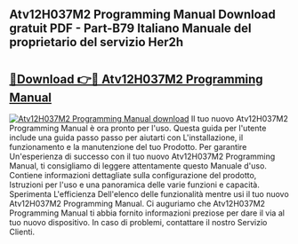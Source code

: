 ## Atv12H037M2 Programming Manual Download gratuit PDF - Part-B79 Italiano Manuale del proprietario del servizio Her2h

# <h2><a href="http://dfdmhz.blite.top/?on=Atv12H037M2+Programming+Manual">🔗Download 👉🔴 Atv12H037M2 Programming Manual</a></h2>

[![Atv12H037M2 Programming Manual download](https://i.imgur.com/lujVjoI.png)](http://dfdmhz.blite.top/?on=Atv12H037M2+Programming+Manual)
Il tuo nuovo Atv12H037M2 Programming Manual è ora pronto per l'uso. Questa guida per l'utente include una guida passo passo per aiutarti con L'installazione, il funzionamento e la manutenzione del tuo Prodotto. Per garantire Un'esperienza di successo con il tuo nuovo Atv12H037M2 Programming Manual, ti consigliamo di leggere attentamente questo Manuale d'uso. Contiene informazioni dettagliate sulla configurazione del prodotto, Istruzioni per l'uso e una panoramica delle varie funzioni e capacità. Sperimenta L'efficienza Dell'elenco delle funzionalità mentre usi il tuo nuovo Atv12H037M2 Programming Manual. Ci auguriamo che Atv12H037M2 Programming Manual ti abbia fornito informazioni preziose per dare il via al tuo nuovo dispositivo. In caso di problemi, contattare il nostro Servizio Clienti.
